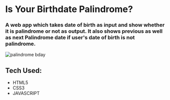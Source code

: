 # Is Your Birthdate Palindrome?
 ### A web app which takes date of birth as input and show whether it is palindrome or not as output. It also shows previous as well as next Palindrome date if user's date of birth is not palindrome.
 
 
![palindrome bday](https://user-images.githubusercontent.com/81930207/134585227-f6d9fcdc-e8bc-4e74-9439-1ee93b02aca2.png)

## Tech Used: 
* HTML5
* CSS3
* JAVASCRIPT
